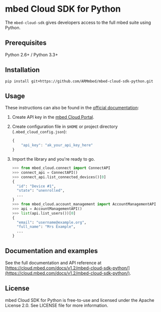 # mbed Cloud SDK for Python

The `mbed-cloud-sdk` gives developers access to the full mbed suite using Python.

## Prerequisites

Python 2.6+ / Python 3.3+

## Installation

    pip install git+https://github.com/ARMmbed/mbed-cloud-sdk-python.git

## Usage

These instructions can also be found in the [official documentation](https://s3-us-west-2.amazonaws.com/mbed-cloud-sdk-python/index.html#quickstart):

1. Create API key in the [mbed Cloud Portal](https://portal.mbedcloud.com/).

2. Create configuration file in `$HOME` or project directory (`.mbed_cloud_config.json`):

    ```javascript
    {
        "api_key": "ak_your_api_key_here"
    }
    ```

3. Import the library and you're ready to go.

    ```python
    >>> from mbed_cloud.connect import ConnectAPI
    >>> connect_api = ConnectAPI()
    >>> connect_api.list_connected_devices()[0]
    {
      "id": "Device #1",
      "state": "unenrolled",
      ...
    }
    >>> from mbed_cloud.account_management import AccountManagementAPI
    >>> api = AccountManagementAPI()
    >>> list(api.list_users())[0]
    {
      "email": "username@example.org",
      "full_name": "Mrs Example",
      ...
    }
    ```

## Documentation and examples

See the full documentation and API reference at [https://cloud.mbed.com/docs/v1.2/mbed-cloud-sdk-python/](https://cloud.mbed.com/docs/v1.2/mbed-cloud-sdk-python/).

## License

mbed Cloud SDK for Python is free-to-use and licensed under the Apache License
2.0. See LICENSE file for more information.
